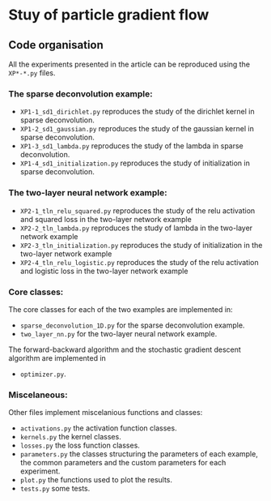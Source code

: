 # Stuy of particle gradient flow

## Code organisation

All the experiments presented in the article can be reproduced using the
`XP*-*.py` files.

### The sparse deconvolution example:

* `XP1-1_sd1_dirichlet.py` reproduces the study of the dirichlet kernel in sparse deconvolution.
* `XP1-2_sd1_gaussian.py` reproduces the study of the gaussian kernel in sparse deconvolution.
* `XP1-3_sd1_lambda.py` reproduces the study of the lambda in sparse deconvolution.
* `XP1-4_sd1_initialization.py` reproduces the study of initialization in sparse deconvolution.

### The two-layer neural network example:

* `XP2-1_tln_relu_squared.py` reproduces the study of the relu activation and squared loss in the two-layer network example
* `XP2-2_tln_lambda.py` reproduces the study of lambda in the two-layer network example
* `XP2-3_tln_initialization.py` reproduces the study of initialization in the two-layer network example
* `XP2-4_tln_relu_logistic.py` reproduces the study of the relu activation and logistic loss in the two-layer network example

### Core classes:
The core classes for each of the two examples are implemented in:
* `sparse_deconvolution_1D.py` for the sparse deconvolution example.
* `two_layer_nn.py` for the two-layer neural network example.

The forward-backward algorithm and the stochastic gradient descent algorithm are implemented in
* `optimizer.py`.

### Miscelaneous:
Other files implement miscelanious functions and classes:
* `activations.py` the activation function classes.
* `kernels.py` the kernel classes.
* `losses.py` the loss function classes.
* `parameters.py` the classes structuring the parameters of each example, the common parameters and the custom parameters for each experiment.
* `plot.py` the functions used to plot the results.
* `tests.py` some tests.
